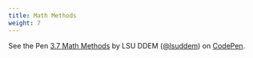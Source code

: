 ```yaml
---
title: Math Methods
weight: 7
---
```


<p data-height="600" data-theme-id="33744" data-slug-hash="3152fff055f35dc243b7ab612dfa03ec" data-default-tab="js" data-user="lsuddem" data-embed-version="2" data-pen-title="3.7 Math Methods" data-editable="true" class="codepen">See the Pen <a href="https://codepen.io/lsuddem/pen/3152fff055f35dc243b7ab612dfa03ec/">3.7 Math Methods</a> by LSU DDEM (<a href="https://codepen.io/lsuddem">@lsuddem</a>) on <a href="https://codepen.io">CodePen</a>.</p>
<script async src="https://static.codepen.io/assets/embed/ei.js"></script>